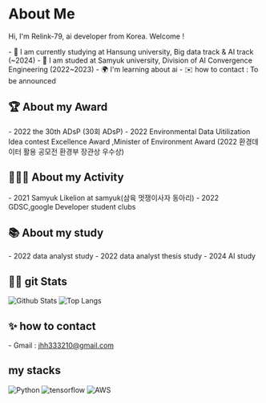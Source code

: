 
# About Me

Hi, I'm Relink-79, ai developer from Korea. Welcome !

\- 🏫 I am currently studying at Hansung university, Big data track & AI track (~2024)
\- 🤫 I am studed at Samyuk university, Division of AI Convergence Engineering (2022~2023)
\- 🌍 I'm learning about ai
\- ✉️ how to contact :  To be announced

## 🏆 About my Award
\- 2022 the 30th ADsP (30회 ADsP)
\- 2022 Environmental Data Uitilization Idea contest Excellence Award ,Minister of Environment Award (2022 환경데이터 활용 공모전 환경부 장관상 우수상)

## 👩🏻‍💻 About my Activity
\- 2021 Samyuk Likelion at samyuk(삼육 멋쟁이사자 동아리)
\- 2022 GDSC,google Developer student clubs
   
## 📚 About my study
\- 2022 data analyst study
\- 2022 data analyst thesis study
\- 2024 AI study

## 👨‍💻 git Stats

![Github Stats](https://github-readme-stats.vercel.app/api?username=relink-79)
![Top Langs](https://github-readme-stats.vercel.app/api/top-langs/?username=relink-79)

## ✨ how to contact
\- Gmail : jhh333210@gmail.com

## my stacks
<p>
<img alt="Python" src ="https://img.shields.io/badge/Python-3776AB.svg?&style=plastic&logo=Python&logoColor=white"/>
<img alt="tensorflow" src ="https://img.shields.io/badge/TensorFlow-FF6F00.svg?&style=plastic&logo=Tensorflow&logoColor=white"/>
<img alt="AWS" src ="https://img.shields.io/badge/AWS-FF9900.svg?&style=plastic&logo=amazonwebservices&logoColor=white"/>
</p>
